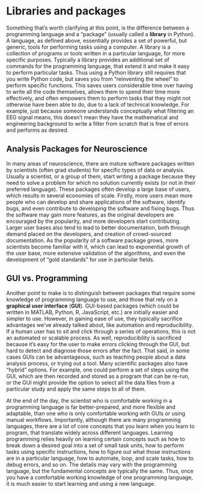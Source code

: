 # Libraries and packages

Something that’s worth clarifying at this point, is the difference between a programming language and a “package” (usually called a **library** in Python). A language, as defined above, essentially provides a set of powerful, but generic, tools for performing tasks using a computer. A library is a collection of programs or tools written in a particular language, for more specific purposes. Typically a library provides an additional set of commands for the programming language, that extend it and make it easy to perform particular tasks. Thus using a Python library still requires that you write Python code, but saves you from “reinventing the wheel” to perform specific functions. This saves users considerable time over having to write all the code themselves, allows them to spend their time more effectively, and often empowers them to perform tasks that they might not otherwise have been able to do, due to a lack of technical knowledge. For example, just because someone understands conceptually what filtering an EEG signal means, this doesn’t mean they have the mathematical and engineering background to write a filter from scratch that is free of errors and performs as desired.

## Analysis Packages for Neuroscience
In many areas of neuroscience, there are mature software packages written by scientists (often grad students) for specific types of data or analysis. Usually a scientist, or a group of them, start writing a package because they need to solve a problem for which no solution currently exists (or not in their preferred language). These packages often develop a large base of users, which results in several economies of scale. Firstly, more users mean more people who can develop and share applications of the software, identify bugs, and even contribute to developing the software and fixing bugs. Thus the software may gain more features, as the original developers are encouraged by the popularity, and more developers start contributing. Larger user bases also tend to lead to better documentation, both through demand placed on the developers, and creation of crowd-sourced documentation. As the popularity of a software package grows, more scientists become familiar with it, which can lead to exponential growth of the user base, more extensive validation of the algorithms, and even the development of “gold standards” for use in particular fields.

## GUI vs. Programming
Another point to make is to distinguish between packages that require some knowledge of programming language to use, and those that rely on a **graphical user interface** (**GUI**). GUI-based packages (which could be written in MATLAB, Python, R, JavaScript, etc.) are initially easier and simpler to use. However, in gaining ease of use, they typically sacrifice advantages we’ve already talked about, like automation and reproducibility. If a human user has to sit and click through a series of operations, this is not an automated or scalable process. As well, reproducibility is sacrificed because it’s easy for the user to make errors clicking through the GUI, but hard to detect and diagnose those errors after the fact. That said, in some cases GUIs can be advantageous, such as teaching people about a data analysis process, or trying out a tool. Many scientific packages also have “hybrid” options. For example, one could perform a set of steps using the GUI, which are then recorded and stored as a program that can be re-run, or the GUI might provide the option to select all the data files from a particular study and apply the same steps to all of them.

At the end of the day, the scientist who is comfortable working in a programming language is far better-prepared, and more flexible and adaptable, than one who is only comfortable working with GUIs or using manual workflows. Importantly, although there are many programming languages, there are a lot of core concepts that you learn when you learn to program, that translate widely across different languages. Learning programming relies heavily on learning certain concepts such as how to break down a desired goal into a set of small task units, how to perform tasks using specific instructions, how to figure out what those instructions are in a particular language, how to automate, loop, and scale tasks, how to debug errors, and so on. The details may vary with the programming language, but the fundamental concepts are typically the same. Thus, once you have a comfortable working knowledge of one programming language, it is much easier to start learning and using a new language.
